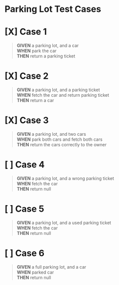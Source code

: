 # Parking Lot Test Cases

# [X] Case 1
> <b>GIVEN</b> a parking lot, and a car <br/>
> <b>WHEN</b> park the car <br/>
> <b>THEN</b> return a parking ticket 

# [X] Case 2
> <b>GIVEN</b> a parking lot, and a parking ticket <br/>
> <b>WHEN</b> fetch the car and return parking ticket <br/>
> <b>THEN</b> return a car

# [X] Case 3
> <b>GIVEN</b> a parking lot, and two cars <br/>
> <b>WHEN</b> park both cars and fetch both cars <br/>
> <b>THEN</b> return the cars correctly to the owner

# [ ] Case 4
> <b>GIVEN</b> a parking lot, and a wrong parking ticket<br/>
> <b>WHEN</b> fetch the car <br/>
> <b>THEN</b> return null

# [ ] Case 5
> <b>GIVEN</b> a parking lot, and a used parking ticket<br/>
> <b>WHEN</b> fetch the car <br/>
> <b>THEN</b> return null

# [ ] Case 6
> <b>GIVEN</b> a full parking lot, and a car<br/>
> <b>WHEN</b> parked car <br/>
> <b>THEN</b> return null



